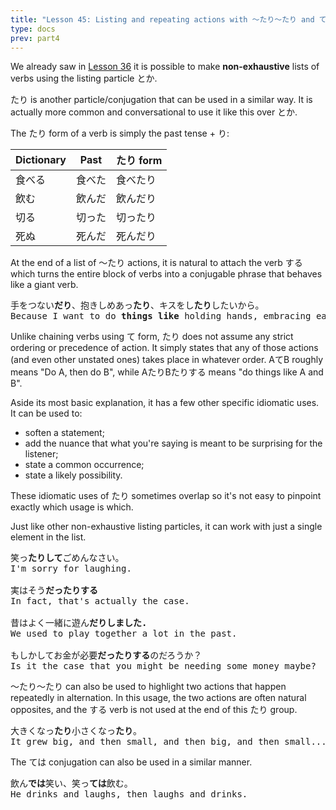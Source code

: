 ```yaml
---
title: "Lesson 45: Listing and repeating actions with 〜たり〜たり and ては"
type: docs
prev: part4
---
```



We already saw in [Lesson 36](../Part3/Lesson36.md) it is possible to make **non-exhaustive** lists of verbs using the listing particle とか. 

たり is another particle/conjugation that can be used in a similar way. It is actually more common and conversational to use it like this over とか. 

The たり form of a verb is simply the past tense + り:

| Dictionary | Past   | たり form |
|------------|--------|-----------|
| 食べる     | 食べた | 食べたり  |
| 飲む       | 飲んだ | 飲んだり  |
| 切る       | 切った | 切ったり  |
| 死ぬ       | 死んだ | 死んだり  |

At the end of a list of 〜たり actions, it is natural to attach the verb する which turns the entire block of verbs into a conjugable phrase that behaves like a giant verb.

<pre>
手をつない<b>だり</b>、抱きしめあっ<b>たり</b>、キスをし<b>たり</b>したいから。
Because I want to do <b>things like</b> holding hands, embracing each other, and kissing.
</pre>

Unlike chaining verbs using て form, たり does not assume any strict ordering or precedence of action. It simply states that any of those actions (and even other unstated ones) takes place in whatever order. AてB roughly means "Do A, then do B", while AたりBたりする means "do things like A and B". 

Aside its most basic explanation, it has a few other specific idiomatic uses. It can be used to:

- soften a statement;
- add the nuance that what you're saying is meant to be surprising for the listener;
- state a common occurrence;
- state a likely possibility.

These idiomatic uses of たり sometimes overlap so it's not easy to pinpoint exactly which usage is which. 

Just like other non-exhaustive listing particles, it can work with just a single element in the list.

<pre>
笑っ<b>たりして</b>ごめんなさい。
I'm sorry for laughing. 

実はそう<b>だったりする</b>
In fact, that's actually the case.

昔はよく一緒に遊ん<b>だりしました.</b>
We used to play together a lot in the past.

もしかしてお金が必要<b>だったりする</b>のだろうか？
Is it the case that you might be needing some money maybe?
</pre>

〜たり〜たり can also be used to highlight two actions that happen repeatedly in alternation. In this usage, the two actions are often natural opposites, and the する verb is not used at the end of this たり group.

<pre>
大きくなっ<b>たり</b>小さくなっ<b>たり</b>。
It grew big, and then small, and then big, and then small...
</pre>

The ては conjugation can also be used in a similar manner.

<pre>
飲ん<b>では</b>笑い、笑っ<b>ては</b>飲む。
He drinks and laughs, then laughs and drinks.
</pre>